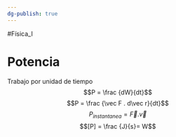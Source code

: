 ```yaml
---
dg-publish: true
---
```

#Física_I 
# Potencia
Trabajo por unidad de tiempo
$$P = \frac {dW}{dt}$$
$$P = \frac {\vec F . d\vec r}{dt}$$
$$P_{instantanea} = \vec F . \vec v$$
$$[P] = \frac {J}{s}= W$$

